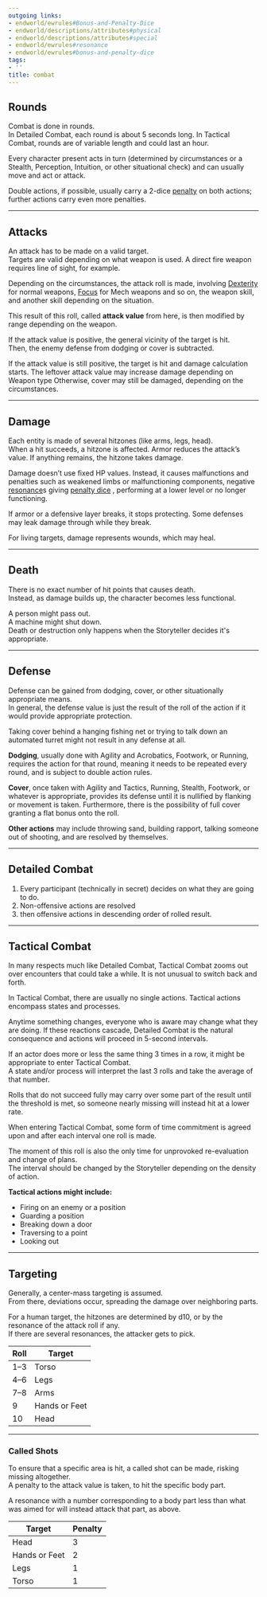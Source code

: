 ```yaml
---
outgoing links:
- endworld/ewrules#Bonus-and-Penalty-Dice
- endworld/descriptions/attributes#physical
- endworld/descriptions/attributes#special
- endworld/ewrules#resonance
- endworld/ewrules#bonus-and-penalty-dice
tags:
- ''
title: combat
---
```

## Rounds

Combat is done in rounds.  
In Detailed Combat, each round is about 5 seconds long. In Tactical Combat, rounds are of variable length and could last an hour.

Every character present acts in turn (determined by circumstances or a Stealth, Perception, Intuition, or other situational check) and can usually move and act or attack.

Double actions, if possible, usually carry a 2-dice [penalty](endworld/ewrules#Bonus-and-Penalty-Dice) on both actions; further actions carry even more penalties.

---

## Attacks

An attack has to be made on a valid target.  
Targets are valid depending on what weapon is used. A direct fire weapon requires line of sight, for example.

Depending on the circumstances, the attack roll is made,  involving [Dexterity](endworld/descriptions/attributes#physical) for normal weapons, [Focus](endworld/descriptions/attributes#special) for Mech weapons and so on, the weapon skill, and another skill depending on the situation.

This result of this roll, called **attack value** from here, is then modified by range depending on the weapon.

If the attack value is positive, the general vicinity of the target is hit.  
Then, the enemy defense from dodging or cover is subtracted.

If the attack value is still positive, the target is hit and damage calculation starts. The leftover attack value may increase damage depending on Weapon type 
Otherwise,  cover may still be damaged, depending on the circumstances.

---

## Damage

Each entity is made of several hitzones (like arms, legs, head).  
When a hit succeeds, a hitzone is affected. Armor reduces the attack’s value. If anything remains, the hitzone takes damage.

Damage doesn’t use fixed HP values. Instead, it causes malfunctions and penalties such as weakened limbs or malfunctioning components, negative [resonance](endworld/ewrules#resonance)s giving [penalty dice](endworld/ewrules#bonus-and-penalty-dice) , performing at a lower level or no longer functioning.

If armor or a defensive layer breaks, it stops protecting. Some defenses may leak damage through while they break.

For living targets, damage represents wounds, which may heal.

---

## Death

There is no exact number of hit points that causes death.  
Instead, as damage builds up, the character becomes less functional.

A person might pass out.  
A machine might shut down.  
Death or destruction only happens when the Storyteller decides it's appropriate.


---

## Defense

Defense can be gained from dodging, cover, or other situationally appropriate means.  
In general, the defense value is just the result of the roll of the action if it would provide appropriate protection.

Taking cover behind a hanging fishing net or trying to talk down an automated turret might not result in any defense at all.

**Dodging**, usually done with Agility and Acrobatics, Footwork, or Running, requires the action for that round, meaning it needs to be repeated every round, and is subject to double action rules.

**Cover**, once taken with Agility and Tactics, Running, Stealth, Footwork, or whatever is appropriate, provides its defense until it is nullified by flanking or movement is taken. Furthermore, there is the possibility of full cover granting a flat bonus onto the roll.

**Other actions** may include throwing sand, building rapport, talking someone out of shooting, and are resolved by themselves.

---

## Detailed Combat

1. Every participant (technically in secret) decides on what they are going to do.
2. Non-offensive actions are resolved
3. then offensive actions in descending order of rolled result.


---

## Tactical Combat

In many respects much like Detailed Combat, Tactical Combat zooms out over encounters that could take a while. It is not unusual to switch back and forth.

In Tactical Combat, there are usually no single actions. Tactical actions encompass states and processes.

Anytime something changes, everyone who is aware may change what they are doing. If these reactions cascade, Detailed Combat is the natural consequence and actions will proceed in 5-second intervals.

If an actor does more or less the same thing 3 times in a row, it might be appropriate to enter Tactical Combat.  
A state and/or process will interpret the last 3 rolls and take the average of that number.

Rolls that do not succeed fully may carry over some part of the result until the threshold is met, so someone nearly missing will instead hit at a lower rate.

When entering Tactical Combat, some form of time commitment is agreed upon and after each interval one roll is made.

The moment of this roll is also the only time for unprovoked re-evaluation and change of plans.  
The interval should be changed by the Storyteller depending on the density of action.

**Tactical actions might include:**

- Firing on an enemy or a position
- Guarding a position
- Breaking down a door
- Traversing to a point
- Looking out
    

---

## Targeting

Generally, a center-mass targeting is assumed.  
From there, deviations occur, spreading the damage over neighboring parts.

For a human target, the hitzones are determined by d10, or by the resonance of the attack roll if any.  
If there are several resonances, the attacker gets to pick.

|Roll|Target|
|---|---|
|1–3|Torso|
|4–6|Legs|
|7–8|Arms|
|9|Hands or Feet|
|10|Head|

---

### Called Shots

To ensure that a specific area is hit, a called shot can be made, risking missing altogether.  
A penalty to the attack value is taken, to hit the specific body part.

A resonance with a number corresponding to a body part less than what was aimed for will instead attack that part, as above.

|Target|Penalty|
|---|---|
|Head|3|
|Hands or Feet|2|
|Legs|1|
|Torso|1|

